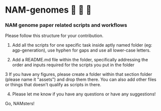 # NAM-genomes :corn: :corn: :corn:

### NAM genome paper related scripts and workflows

Please follow this structure for your contribution.

1. Add all the scripts for one specific task inside aptly named folder (eg: agp-generation), use hyphen for gaps and use all lower-case letters.

2. Add a README.md file within the folder, specifically addressing the order and inputs required for the scripts you put in the folder

3 If you have any figures, please create a folder within that section folder  (please name it "assets") and drop them there. You can also add other files or things that doesn't qualify as scripts in there. 

4. Please let me know if you have any questions or have any suggestions!

Go, NAMsters!
